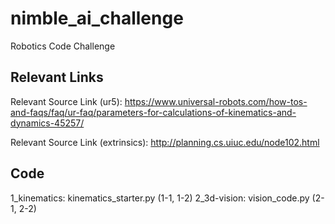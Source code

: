 # nimble_ai_challenge
Robotics Code Challenge

## Relevant Links 
Relevant Source Link (ur5):  https://www.universal-robots.com/how-tos-and-faqs/faq/ur-faq/parameters-for-calculations-of-kinematics-and-dynamics-45257/

Relevant Source Link (extrinsics): http://planning.cs.uiuc.edu/node102.html

## Code 
1_kinematics: kinematics_starter.py (1-1, 1-2)
2_3d-vision: vision_code.py (2-1, 2-2) 
